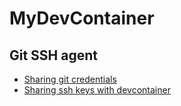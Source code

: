 # MyDevContainer

## Git SSH agent

- [Sharing git credentials](https://code.visualstudio.com/remote/advancedcontainers/sharing-git-credentials)
- [Sharing ssh keys with devcontainer](https://dmsenter89.github.io/post/23-04-sharing-ssh-keys-with-devcontainer/)

